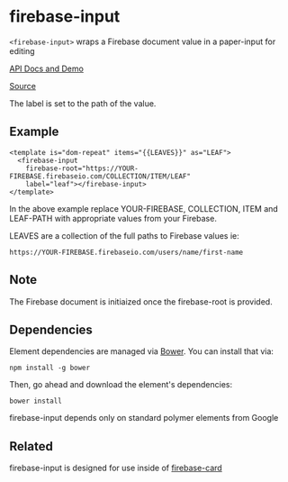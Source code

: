 # firebase-input

`<firebase-input>` wraps a Firebase document value in a paper-input for editing

[API Docs and Demo](https://heka-house-firebase-input-demo.firebaseapp.com/)

[Source](http://github.com/hekahouse/firebase-input/)

The label is set to the path of the value.

## Example
    <template is="dom-repeat" items="{{LEAVES}}" as="LEAF">
      <firebase-input
        firebase-root="https://YOUR-FIREBASE.firebaseio.com/COLLECTION/ITEM/LEAF"
        label="leaf"></firebase-input>
    </template>

In the above example replace YOUR-FIREBASE, COLLECTION, ITEM and LEAF-PATH with appropriate values from your Firebase.

LEAVES are a collection of the full paths to Firebase values ie:

    https://YOUR-FIREBASE.firebaseio.com/users/name/first-name

## Note

The Firebase document is initiaized once the firebase-root is provided.

## Dependencies

Element dependencies are managed via [Bower](http://bower.io/). You can
install that via:

    npm install -g bower

Then, go ahead and download the element's dependencies:

    bower install

firebase-input depends only on standard polymer elements from Google

## Related

firebase-input is designed for use inside of [firebase-card](https://HekaHouse.github.io/firebase-card)
